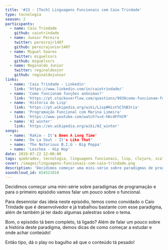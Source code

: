 ```yaml
---
title: '#23 - [Tech] Linguagens Funcionais com Caio Trindade'
type: tecnologia
season: 2
participants:
  - name: Caio Trindade
    github: caiotrindade
  - name: Junior Pereira
    twitter: pereirajr1407
    github: pereirajunior1407
  - name: Miguel Soares
    twitter: miguelssrs
    github: miguelssrs
  - name: Reginaldo Junior
    twitter: reginaldoojnr
    github: reginaldojunior
links:
  - name: 'Caio Trindade - Linkedin'
    link: 'https://www.linkedin.com/in/caiotrindade/'
  - name: 'Como funcionam funções anônimas?'
    link: 'https://pt.stackoverflow.com/questions/9936como-funcionam-fun%C3%A7%C3%B5es-an%C3%B4nimas'
  - name: 'História do Lisp'
    link: 'https://pt.wikipedia.org/wiki/Lisp#Hist%C3%B3ria'
  - name: 'Programação Funcional com Marina Limeira'
    link: 'https://www.youtube.com/watch?v=X-hKc4FFhCM'
  - name: 'AI winter'
    link: 'https://en.wikipedia.org/wiki/AI_winter'
songs:
  - name: 'Rakim - It's Been A Long Time'
  - name: 'De La Soul - It's Like That'
  - name: 'The Notorious B.I.G - Big Poppa'
  - name: 'Leschea - Hip Hop'
date: 2019-07-22 12:00:00
tags: quebradev, tecnologia, linguagens funcionais, lisp, clojure, scala, tecnologia, paradigmas
cover: /images/linguagens-funcionais-com-caio-trindade.png
description: 'Decidimos começar uma mini-série sobre paradigmas de programação e para o primeiro episódio vamos falar um pouco sobre o funcional.'
soundcloud_id: 654521018
---
```


Decidimos começar uma mini-série sobre paradigmas de programação e para o primeiro episódio vamos falar um pouco sobre o funcional.

Para desenrolar das ideia neste episódio, temos como convidado o Caio Trindade que é desenvolvedor e já trabalhou bastante com esse paradigma, além de também já ter dado algumas palestras sobre o tema.

Bom, o episódio tá bem completo, tá ligado?  Além de falar um pouco sobre a história deste paradigma, demos dicas de como começar a estudar e onde achar conteúdo!

Então tipo, dá o play no bagulho aê que o conteúdo tá pesado!
